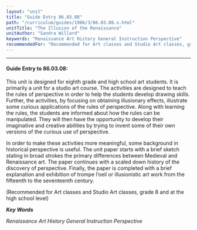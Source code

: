 ```yaml
---
layout: "unit"
title: "Guide Entry 86.03.08"
path: "/curriculum/guides/1986/3/86.03.08.x.html"
unitTitle: "The Illusion of the Renaissance"
unitAuthor: "Sandra Willard"
keywords: "Renaissance Art History General Instruction Perspective"
recommendedFor: "Recommended for Art classes and Studio Art classes, grade 8 and at the high school level"
---
```

<body>
<hr/>
 <h4>
  Guide Entry to 86.03.08:
 </h4>
 This unit is designed for eighth grade and high school art students. It is primarily a unit for a studio art course. The activities are designed to teach the rules of perspective in order to help the students develop drawing skills. Further, the activities, by focusing on obtaining illusionary effects, illustrate some curious applications of the rules of perspective. Along with learning the rules, the students are informed about how the rules can be manipulated. They will then have the opportunity to develop their imaginative and creative abilities by trying to invent some of their own versions of the curious use of perspective.
 <p>
  In order to make these activities more meaningful, some background in historical perspective is useful. The unit paper starts with a brief sketch stating in broad strokes the primary differences between Medieval and Renaissance art. The paper continues with a scaled down history of the discovery of perspective. Finally, the paper is completed with a brief explanation and exhibition of trompe l’oeil or illusionistic art work from the fifteenth to the seventeenth century.
 </p>
 <p>
  (Recommended for Art classes and Studio Art classes, grade 8 and at the high school level)
 </p>
<p>
  <b>
   <i>
    Key Words
   </i>
  </b>
  <br/>
 </p>
 <p>
  <i>
   Renaissance Art History General Instruction Perspective
  </i>
 </p>

</body>